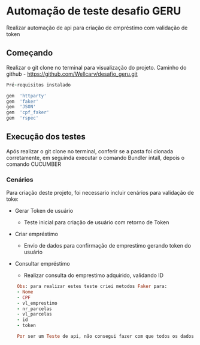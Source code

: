 # Automação de teste desafio GERU

Realizar automação de api para criação de empréstimo com validação de token

## Começando
 
 Realizar o git clone no terminal para visualização do projeto.
 Caminho do github - https://github.com/Wellcarv/desafio_geru.git
 
 ```ruby
 Pré-requisitos instalado

gem  'httparty'
gem  'faker'
gem  'JSON'
gem  'cpf_faker'
gem  'rspec'
```

## Execução dos testes

Após realizar o git clone no terminal, conferir se a pasta foi clonada corretamente, em seguinda executar o comando Bundler intall, depois o comando CUCUMBER

### Cenários

Para criação deste projeto, foi necessario incluir cenários para validação de toke:

- Gerar Token de usuário
	- Teste inicial para criação de usuário com retorno de Token
	
- Criar empréstimo
	- Envio de dados para confirmação de emprestimo gerando token do usuário
	
- Consultar empréstimo
	- Realizar consulta do emprestimo adquirido, validando ID

```ruby
	Obs: para realizar estes teste criei metodos Faker para:
	- Nome
	- CPF
	- vl_emprestimo
	- nr_parcelas
	- vl_parcelas
	- id
	- token
```

```ruby
	Por ser um Teste de api, não consegui fazer com que todos os dados de retorno estejam corretamento certos com os dados gerandos.
```


